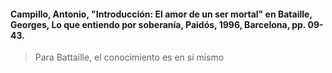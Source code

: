 #### Campillo, Antonio, "Introducción: El amor de un ser mortal" en Bataille, Georges, **Lo que entiendo por soberanía**, Paidós, 1996, Barcelona, pp. 09-43.

>Para Battaille, el conocimiento es en sí mismo
